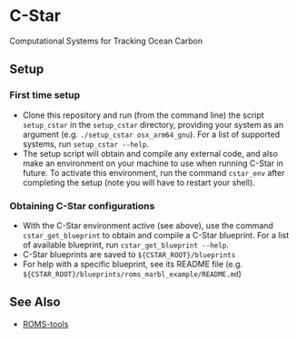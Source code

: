 # C-Star
Computational Systems for Tracking Ocean Carbon

## Setup
### First time setup
- Clone this repository and run (from the command line) the script `setup_cstar` in the `setup_cstar` directory, providing your system as an argument (e.g. `./setup_cstar osx_arm64_gnu`). For a list of supported systems, run `setup_cstar --help`.
- The setup script will obtain and compile any external code, and also make an environment on your machine to use when running C-Star in future. To activate this environment, run the command `cstar_env` after completing the setup (note you will have to restart your shell).

### Obtaining C-Star configurations
- With the C-Star environment active (see above), use the command `cstar_get_blueprint` to obtain and compile a C-Star blueprint. For a list of available blueprint, run `cstar_get_blueprint --help`.
- C-Star blueprints are saved to `${CSTAR_ROOT}/blueprints`
- For help with a specific blueprint, see its README file (e.g. `${CSTAR_ROOT}/blueprints/roms_marbl_example/README.md`)


## See Also
- [ROMS-tools](https://github.com/CWorthy-ocean/roms-tools)

